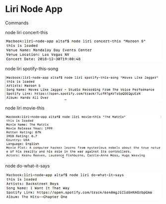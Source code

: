 # Liri Node App

Commands 

node liri concert-this <artist name>
  
![Concert This](https://github.com/altafdkr/liri-node-app/blob/master/screenshots/concert.png)
  
node liri spotify-this-song <song name>
  
![Spotify This Song](https://github.com/altafdkr/liri-node-app/blob/master/screenshots/spotify.png)
  
node liri movie-this <movie name>
  
![Movie This](https://github.com/altafdkr/liri-node-app/blob/master/screenshots/movie.png)
  
node do-what-it-says

![Do What It Says](https://github.com/altafdkr/liri-node-app/blob/master/screenshots/dowhatitsays.png)
